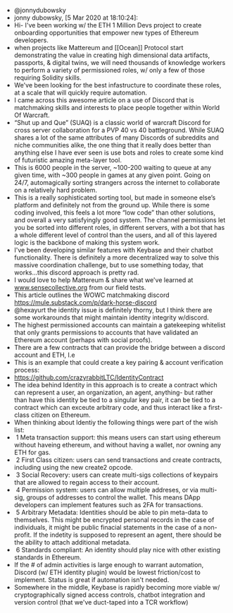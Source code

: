 - @jonnydubowsky 
- jonny dubowsky, [5 Mar 2020 at 18:10:24]:
- Hi- I've been working w/ the ETH 1 Million Devs project to create onboarding opportunities that empower new types of Ethereum developers.
- when projects like Mattereum and [[Ocean]] Protocol start demonstrating the value in creating high dimensional data artifacts, passports, & digital twins, we will need thousands of knowledge workers to perform a variety of permissioned roles, w/ only a few of those requiring Solidity skills.
- We've been looking for the best infastructure to coordinate these roles, at a scale that will quickly require automation.
- I came across this awesome article on a use of Discord that is matchmaking skills and interests to place people together within World Of Warcraft.
- “Shut up and Que” (SUAQ) is a classic world of warcraft Discord for cross server collaboration for a PVP 40 vs 40 battleground. While SUAQ shares a lot of the same attributes of many Discords of subreddits and niche communities alike, the one thing that it really does better than anything else I have ever seen is use bots and roles to create some kind of futuristic amazing meta-layer tool.
- This is 6000 people in the server, ~100-200 waiting to queue at any given time, with ~300 people in games at any given point. Going on 24/7, automagically sorting strangers across the internet to collaborate on a relatively hard problem.
- This is a really sophisticated sorting tool, but made in someone else’s platform and definitely not from the ground up. While there is some coding involved, this feels a lot more “low code” than other solutions, and overall a very satisfyingly good system. The channel permissions let you be sorted into different roles, in different servers, with a bot that has a whole different level of control than the users, and all of this layered logic is the backbone of making this system work.
- I've been developing similar features with Keybase and their chatbot functionality. There is definitely a more decentralized way to solve this massive coordination challenge, but to use something today, that works...this discord approach is pretty rad.
- I would love to help Mattereum & share what we've learned at www.sensecollective.org from our field tests.
- This article outlines the WOWC matchmaking discord https://mule.substack.com/p/dark-horse-discord
- @hexayurt the identity issue is definitely thorny, but I think there are some workarounds that might maintain identity integrity w/discord.
- The highest permissioned accounts can maintain a gatekeeping whitelist that only grants permissions to accounts that have validated an Ethereum account (perhaps with social proofs).
- There are a few contracts that can provide the bridge between a discord account and ETH, I.e
- This is an example that could create a key pairing & account verification process:
- https://github.com/crazyrabbitLTC/IdentityContract
- The idea behind Identity in this approach is to create a contract which can represent a user, an organization, an agent, anything- but rather than have this identity be tied to a singular key pair, it can be tied to a contract which can exceute arbitrary code, and thus interact like a first-class citizen on Ethereum.
- When thinking about Identiy the following things were part of the wish list:
-  1 Meta transaction support: this means users can start using ethereum without haveing ethereum, and without having a wallet, nor owning any ETH for gas.
-  2 First Class citizen: users can send transactions and create contracts, including using the new create2 opcode.
-  3 Social Recovery: users can create multi-sigs collections of keypairs that are allowed to regain access to their account.
-  4 Permission system: users can allow multiple addreses, or via multi-sig, groups of addresses to control the wallet. This means DApp developers can implement features such as 2FA for transactions.
-  5 Arbitrary Metadata: Identities should be able to pin meta-data to themselves. This might be encrypted personal records in the case of individuals, it might be public finacial statements in the case of a non-profit. If the indetity is supposed to represent an agent, there should be the ability to attach additional metadata.
-  6 Standards compliant: An identity should play nice with other existing standards in Ethereum.
- If the # of admin activities is large enough to warrant automation, Discord (w/ ETH identity plugin) would be lowest friction/cost to implement. Status is great if automation isn't needed.
- Somewhere in the middle, Keybase is rapidly becoming more viable w/ cryptographically signed access controls, chatbot integration and version control (that we've duct-taped into a TCR workflow)
